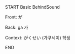 START
Basic BehindSound

Front:
が


Back:
ga 가


Context:
がくせい (가쿠세이)
학생
<!--ID: 1744258793321-->
END